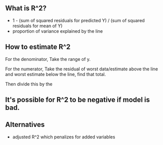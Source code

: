 ## What is R^2?
- 1 - (sum of squared residuals for predicted Y) / (sum of squared residuals for mean of Y)
- proportion of variance explained by the line 

## How to estimate R^2
For the denominator, Take the range of y. 

For the numerator, Take the residual of worst data/estimate above the line and worst estimate below the line, find that total. 

Then divide this by the 

## It's possible for R^2 to be negative if model is bad. 

## Alternatives
- adjusted R^2 which penalizes for added variables
